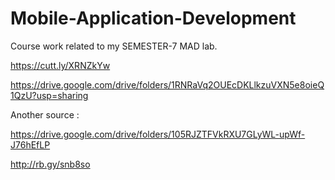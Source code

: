 # Mobile-Application-Development
Course work related to my SEMESTER-7 MAD lab.<activity
    android:name=".<TO_ACTIVITY>"
    android:parentActivityName=".MainActivity">
    <!-- The meta-data tag is required if you support API level 15 and lower -->
    <meta-data
        android:name="android.support.PARENT_ACTIVITY"
        android:value=".MainActivity" />
</activity>

https://cutt.ly/XRNZkYw

https://drive.google.com/drive/folders/1RNRaVq2OUEcDKLlkzuVXN5e8oieQ1QzU?usp=sharing

Another source :

https://drive.google.com/drive/folders/105RJZTFVkRXU7GLyWL-upWf-J76hEfLP

http://rb.gy/snb8so


